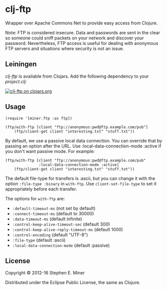 # clj-ftp

Wrapper over Apache Commons Net to provide easy access from Clojure.

Note: FTP is considered insecure.  Data and passwords are sent in the
clear so someone could sniff packets on your network and discover
your password.  Nevertheless, FTP access is useful for dealing with anonymous
FTP servers and situations where security is not an issue.

## Leiningen

*clj-ftp* is available from Clojars.  Add the following dependency to your *project.clj*:

[![clj-ftp on clojars.org][latest]][clojar]

[latest]: https://clojars.org/com.velisco/clj-ftp/latest-version.svg "clj-ftp on clojars.org"
[clojar]: https://clojars.org/com.velisco/clj-ftp


## Usage

    (require '[miner.ftp :as ftp])

    (ftp/with-ftp [client "ftp://anonymous:pwd@ftp.example.com/pub"]
		(ftp/client-get client "interesting.txt" "stuff.txt"))

By default, we use a passive local data connection.  You can override that by passing an option
after the URL.  Use :local-data-connection-mode :active if you don't want passive mode.  For
example:

    (ftp/with-ftp [client "ftp://anonymous:pwd@ftp.example.com/pub"
	               :local-data-connection-mode :active]
		(ftp/client-get client "interesting.txt" "stuff.txt"))

The default file-type for transfers is :ascii, but you can change it with the option `:file-type
:binary` in `with-ftp`.  Use `client-set-file-type` to set it appropriately before each transfer.

The options for `with-ftp` are:
- `:default-timeout-ms` (not set by default)
- `:connect-timeout-ms` (default to 30000)
- `:data-timeout-ms` (default infinite)
- `:control-keep-alive-timeout-sec` (default 300)
- `:control-keep-alive-reply-timeout-ms` (default 1000)
- `:control-encoding` (default "UTF-8")
- `:file-type` (default :ascii)
- `:local-data-connection-mode` (default :passive)

## License

Copyright © 2012-16 Stephen E. Miner

Distributed under the Eclipse Public License, the same as Clojure.
